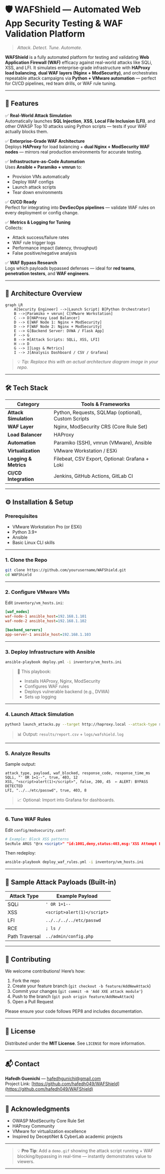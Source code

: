 # 🛡️ WAFShield — Automated Web App Security Testing & WAF Validation Platform

> *Attack. Detect. Tune. Automate.*

**WAFShield** is a fully automated platform for testing and validating **Web Application Firewall (WAF)** efficacy against real-world attacks like SQLi, XSS, and LFI. It simulates enterprise-grade infrastructure with **HAProxy load balancing**, **dual WAF layers (Nginx + ModSecurity)**, and orchestrates repeatable attack campaigns via **Python + VMware automation** — perfect for CI/CD pipelines, red team drills, or WAF rule tuning.

---

## 🚀 Features

✅ **Real-World Attack Simulation**  
Automatically launches **SQL Injection**, **XSS**, **Local File Inclusion (LFI)**, and other OWASP Top 10 attacks using Python scripts — tests if your WAF actually blocks them.

✅ **Enterprise-Grade WAF Architecture**  
Deploys **HAProxy** for load balancing + **dual Nginx + ModSecurity WAF nodes** — mirrors real production environments for accurate testing.

✅ **Infrastructure-as-Code Automation**  
Uses **Ansible + Paramiko + vmrun** to:
- Provision VMs automatically
- Deploy WAF configs
- Launch attack scripts
- Tear down environments

✅ **CI/CD Ready**  
Perfect for integrating into **DevSecOps pipelines** — validate WAF rules on every deployment or config change.

✅ **Metrics & Logging for Tuning**  
Collects:
- Attack success/failure rates
- WAF rule trigger logs
- Performance impact (latency, throughput)
- False positive/negative analysis

✅ **WAF Bypass Research**  
Logs which payloads bypassed defenses — ideal for **red teams**, **penetration testers**, and **WAF engineers**.

---

## 🧩 Architecture Overview

```mermaid
graph LR
    A[Security Engineer] -->|Launch Script| B[Python Orchestrator]
    B -->|Paramiko + vmrun| C[VMware Workstation]
    C --> D[HAProxy Load Balancer]
    D --> E[WAF Node 1: Nginx + ModSecurity]
    D --> F[WAF Node 2: Nginx + ModSecurity]
    E --> G[Backend Server: DVWA / Flask App]
    F --> G
    B --> H[Attack Scripts: SQLi, XSS, LFI]
    H --> D
    G --> I[Logs & Metrics]
    I --> J[Analysis Dashboard / CSV / Grafana]
```

> 💡 *Tip: Replace this with an actual architecture diagram image in your repo.*

---

## 🛠️ Tech Stack

| Category             | Tools & Frameworks                          |
|----------------------|---------------------------------------------|
| **Attack Simulation**| Python, Requests, SQLMap (optional), Custom Scripts |
| **WAF Layer**        | Nginx, ModSecurity CRS (Core Rule Set)      |
| **Load Balancer**    | HAProxy                                     |
| **Automation**       | Paramiko (SSH), vmrun (VMware), Ansible     |
| **Virtualization**   | VMware Workstation / ESXi                   |
| **Logging & Metrics**| Filebeat, CSV Export, Optional: Grafana + Loki |
| **CI/CD Integration**| Jenkins, GitHub Actions, GitLab CI          |

---

## ⚙️ Installation & Setup

### Prerequisites

- VMware Workstation Pro (or ESXi)
- Python 3.9+
- Ansible
- Basic Linux CLI skills

---

### 1. Clone the Repo

```bash
git clone https://github.com/yourusername/WAFShield.git
cd WAFShield
```

---

### 2. Configure VMware VMs

Edit `inventory/vm_hosts.ini`:

```ini
[waf_nodes]
waf-node-1 ansible_host=192.168.1.101
waf-node-2 ansible_host=192.168.1.102

[backend_servers]
app-server-1 ansible_host=192.168.1.103
```

---

### 3. Deploy Infrastructure with Ansible

```bash
ansible-playbook deploy.yml -i inventory/vm_hosts.ini
```

> 📁 This playbook:
> - Installs HAProxy, Nginx, ModSecurity
> - Configures WAF rules
> - Deploys vulnerable backend (e.g., DVWA)
> - Sets up logging

---

### 4. Launch Attack Simulation

```bash
python3 launch_attacks.py --target http://haproxy.local --attack-type sqli,xss,lfi --iterations 10
```

> 📊 Output: `results/report.csv` + `logs/wafshield.log`

---

### 5. Analyze Results

Sample output:

```csv
attack_type, payload, waf_blocked, response_code, response_time_ms
SQLi, "' OR 1=1--", true, 403, 12
XSS, "<script>alert(1)</script>", false, 200, 45  ← ALERT: BYPASS DETECTED
LFI, "../../etc/passwd", true, 403, 8
```

> 📈 Optional: Import into Grafana for dashboards.

---

### 6. Tune WAF Rules

Edit `config/modsecurity.conf`:

```apache
# Example: Block XSS patterns
SecRule ARGS "@rx <script>" "id:1001,deny,status:403,msg:'XSS Attempt Blocked'"
```

Then redeploy:

```bash
ansible-playbook deploy_waf_rules.yml -i inventory/vm_hosts.ini
```

---

## 🧪 Sample Attack Payloads (Built-in)

| Attack Type | Example Payload                     |
|-------------|-------------------------------------|
| SQLi        | `' OR 1=1--`                        |
| XSS         | `<script>alert(1)</script>`         |
| LFI         | `../../../../etc/passwd`            |
| RCE         | `; ls /`                            |
| Path Traversal | `../admin/config.php`            |

---

## 🤝 Contributing

We welcome contributions! Here’s how:

1. Fork the repo
2. Create your feature branch (`git checkout -b feature/AddNewAttack`)
3. Commit your changes (`git commit -m 'Add XXE attack module'`)
4. Push to the branch (`git push origin feature/AddNewAttack`)
5. Open a Pull Request

Please ensure your code follows PEP8 and includes documentation.

---

## 📜 License

Distributed under the **MIT License**. See `LICENSE` for more information.

---

## 📬 Contact

**Hafedh Guenichi** — [hafedhgunichi@gmail.com](mailto:hafedhgunichi@gmail.com)  
Project Link: [https://github.com/hafedh049/WAFShield](https://github.com/hafedh049/WAFShield)

---

## 🌟 Acknowledgments

- OWASP ModSecurity Core Rule Set
- HAProxy Community
- VMware for virtualization excellence
- Inspired by DeceptiNet & CyberLab academic projects

---

> 💡 **Pro Tip**: Add a `demo.gif` showing the attack script running + WAF blocking/bypassing in real-time — instantly demonstrates value to viewers.

---
